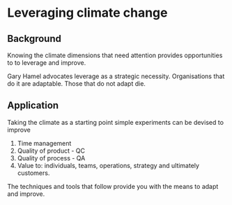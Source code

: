 # Leveraging climate change

## Background
Knowing the climate dimensions that need attention provides opportunities to to leverage and improve.

Gary Hamel advocates leverage as a strategic necessity. Organisations that do it are adaptable. Those that do not adapt die.

## Application
Taking the climate as a starting point simple experiments can be devised to improve
1. Time management
2. Quality of product - QC
3. Quality of process - QA
3. Value to: individuals, teams, operations, strategy and ultimately customers.

The techniques and tools that follow provide you with the means to adapt and improve.


